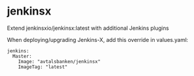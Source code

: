 # jenkinsx

Extend jenkinsxio/jenkinsx:latest with additional Jenkins plugins

When deploying/upgrading Jenkins-X, add this override in values.yaml:

```
jenkins:
  Master:
    Image: "avtalsbanken/jenkinsx"
    ImageTag: "latest"
```
